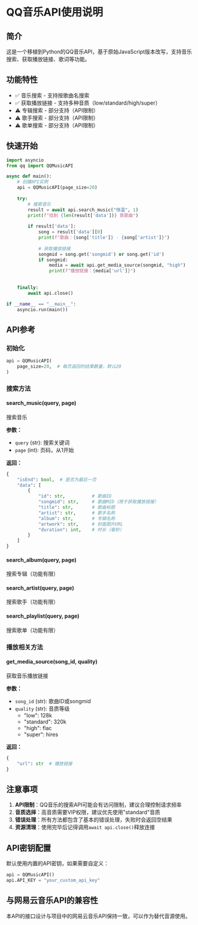 # QQ音乐API使用说明

## 简介

这是一个移植到Python的QQ音乐API，基于原始JavaScript版本改写，支持音乐搜索、获取播放链接、歌词等功能。

## 功能特性

- ✅ 音乐搜索 - 支持按歌曲名搜索
- ✅ 获取播放链接 - 支持多种音质（low/standard/high/super）
- ⚠️ 专辑搜索 - 部分支持（API限制）
- ⚠️ 歌手搜索 - 部分支持（API限制）
- ⚠️ 歌单搜索 - 部分支持（API限制）

## 快速开始

```python
import asyncio
from qq import QQMusicAPI

async def main():
    # 创建API实例
    api = QQMusicAPI(page_size=20)
    
    try:
        # 搜索音乐
        result = await api.search_music("恒温", 1)
        print(f"找到 {len(result['data'])} 首歌曲")
        
        if result['data']:
            song = result['data'][0]
            print(f"歌曲：{song['title']} - {song['artist']}")
            
            # 获取播放链接
            songmid = song.get('songmid') or song.get('id')
            if songmid:
                media = await api.get_media_source(songmid, "high")
                print(f"播放链接：{media['url']}")
                
    
    finally:
        await api.close()

if __name__ == "__main__":
    asyncio.run(main())
```

## API参考

### 初始化

```python
api = QQMusicAPI(
    page_size=20,  # 每页返回的结果数量，默认20
)
```

### 搜索方法

#### search_music(query, page)
搜索音乐

**参数：**
- `query` (str): 搜索关键词
- `page` (int): 页码，从1开始

**返回：**
```python
{
    "isEnd": bool,  # 是否为最后一页
    "data": [
        {
            "id": str,          # 歌曲ID
            "songmid": str,     # 歌曲MID（用于获取播放链接）
            "title": str,       # 歌曲标题
            "artist": str,      # 歌手名称
            "album": str,       # 专辑名称
            "artwork": str,     # 封面图片URL
            "duration": int,    # 时长（毫秒）
        }
    ]
}
```

#### search_album(query, page)
搜索专辑（功能有限）

#### search_artist(query, page) 
搜索歌手（功能有限）

#### search_playlist(query, page)
搜索歌单（功能有限）


### 播放相关方法

#### get_media_source(song_id, quality)
获取音乐播放链接

**参数：**
- `song_id` (str): 歌曲ID或songmid
- `quality` (str): 音质等级
  - "low": 128k
  - "standard": 320k
  - "high": flac
  - "super": hires

**返回：**
```python
{
    "url": str  # 播放链接
}
```


## 注意事项

1. **API限制**：QQ音乐的搜索API可能会有访问限制，建议合理控制请求频率
2. **音质选择**：高音质需要VIP权限，建议优先使用"standard"音质
3. **错误处理**：所有方法都包含了基本的错误处理，失败时会返回空结果
4. **资源清理**：使用完毕后记得调用`await api.close()`释放连接

## API密钥配置

默认使用内置的API密钥，如果需要自定义：

```python
api = QQMusicAPI()
api.API_KEY = "your_custom_api_key"
```

## 与网易云音乐API的兼容性

本API的接口设计与项目中的网易云音乐API保持一致，可以作为替代音源使用。

